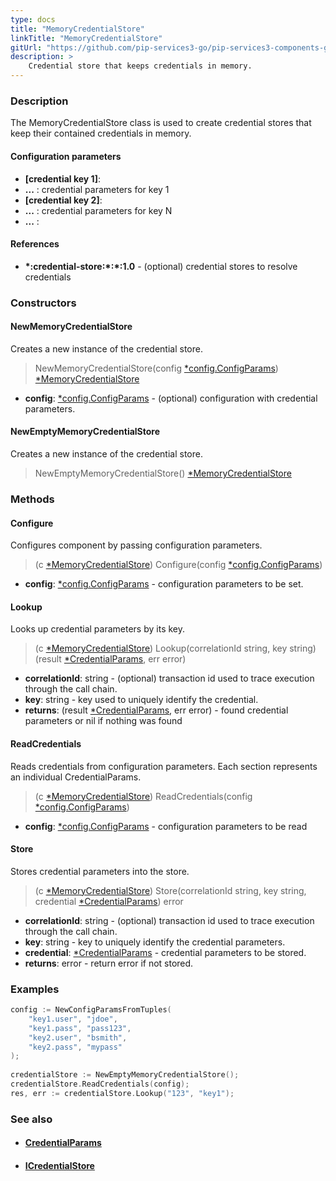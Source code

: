 ```yaml
---
type: docs
title: "MemoryCredentialStore"
linkTitle: "MemoryCredentialStore"
gitUrl: "https://github.com/pip-services3-go/pip-services3-components-go"
description: >
    Credential store that keeps credentials in memory.
---
```



### Description

The MemoryCredentialStore class is used to create credential stores that keep their contained credentials in memory.

#### Configuration parameters

- **[credential key 1]**:
- **...** : credential parameters for key 1
- **[credential key 2]**:
- **...** : credential parameters for key N
- **...** :

#### References
- **\*:credential-store:\*:\*:1.0** -  (optional) credential stores to resolve credentials



### Constructors

#### NewMemoryCredentialStore
Creates a new instance of the credential store.

> NewMemoryCredentialStore(config [*config.ConfigParams](../../../commons/config/config_params)) [*MemoryCredentialStore]()

- **config**: [*config.ConfigParams](../../../commons/config/config_params) - (optional) configuration with credential parameters.

#### NewEmptyMemoryCredentialStore
Creates a new instance of the credential store.

> NewEmptyMemoryCredentialStore() [*MemoryCredentialStore]()


### Methods

#### Configure
Configures component by passing configuration parameters.

> (c [*MemoryCredentialStore]()) Configure(config [*config.ConfigParams](../../../commons/config/config_params))

- **config**: [*config.ConfigParams](../../../commons/config/config_params) - configuration parameters to be set.


#### Lookup
Looks up credential parameters by its key.

> (c [*MemoryCredentialStore]()) Lookup(correlationId string, key string) (result [*CredentialParams](../credential_params), err error)

- **correlationId**: string - (optional) transaction id used to trace execution through the call chain.
- **key**: string - key used to uniquely identify the credential.
- **returns**: (result [*CredentialParams](../credential_params), err error) - found credential parameters or nil if nothing was found


#### ReadCredentials
Reads credentials from configuration parameters.
Each section represents an individual CredentialParams.

> (c [*MemoryCredentialStore]()) ReadCredentials(config [*config.ConfigParams](../../../commons/config/config_params))

- **config**: [*config.ConfigParams](../../../commons/config/config_params) - configuration parameters to be read


#### Store
Stores credential parameters into the store.

> (c [*MemoryCredentialStore]()) Store(correlationId string, key string, credential [*CredentialParams](../credential_params)) error

- **correlationId**: string - (optional) transaction id used to trace execution through the call chain.
- **key**: string - key to uniquely identify the credential parameters.
- **credential**: [*CredentialParams](../credential_params) - credential parameters to be stored.
- **returns**: error - return error if not stored.

### Examples

```go
config := NewConfigParamsFromTuples(
    "key1.user", "jdoe",
    "key1.pass", "pass123",
    "key2.user", "bsmith",
    "key2.pass", "mypass"
);
  
credentialStore := NewEmptyMemoryCredentialStore();
credentialStore.ReadCredentials(config);
res, err := credentialStore.Lookup("123", "key1");

```

### See also
- #### [CredentialParams](../credential_params)
- #### [ICredentialStore](../icredential_store)
